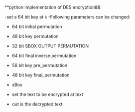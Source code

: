 **python implementation of DES encryption&&

-set a 64 bit key at k
-Following parameters can be changed:
  - 64 bit initial permutation
  - 48 bit key permutation
  - 32 bit SBOX OUTPUT PERMUTATION
  - 64 bit final inverse permutation
  - 56 bit key pre_permutation
  - 48 bit key final_permutation
  - sBox
 
- set the text to be encrypted at text
- out is the decrypted text
